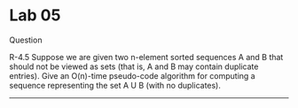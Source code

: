 # Lab 05

Question

R-4.5 Suppose we are given two n-element sorted sequences A and B that should not be viewed as sets (that is, A and B may contain duplicate entries). Give an O(n)-time pseudo-code algorithm for computing a sequence representing the set A U B (with no duplicates).

---
